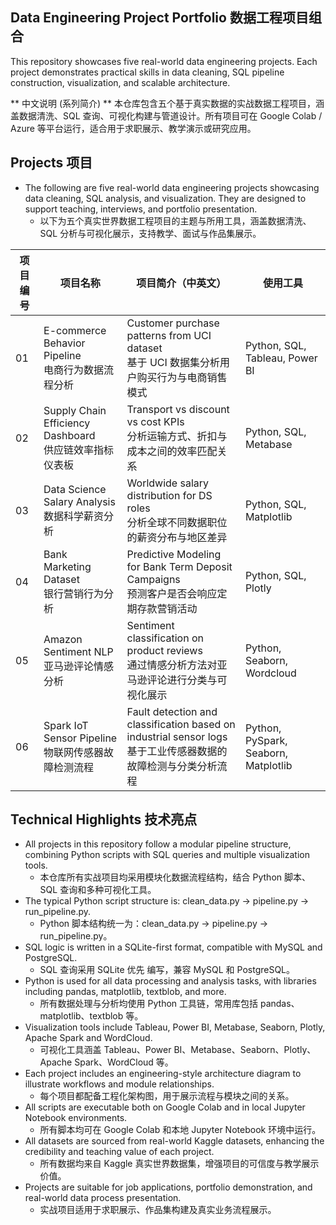 ## Data Engineering Project Portfolio 数据工程项目组合
This repository showcases five real-world data engineering projects. Each project demonstrates practical skills in data cleaning, SQL pipeline construction, visualization, and scalable architecture.

** 中文说明 (系列简介) ** 本仓库包含五个基于真实数据的实战数据工程项目，涵盖数据清洗、SQL 查询、可视化构建与管道设计。所有项目可在 Google Colab / Azure 等平台运行，适合用于求职展示、教学演示或研究应用。

## Projects 项目

- The following are five real-world data engineering projects showcasing data cleaning, SQL analysis, and visualization. They are designed to support teaching, interviews, and portfolio presentation.
    * 以下为五个真实世界数据工程项目的主题与所用工具，涵盖数据清洗、SQL 分析与可视化展示，支持教学、面试与作品集展示。

| 项目编号 | 项目名称 | 项目简介（中英文） | 使用工具 |
|----------|-----------|----------------------|------------|
| 01 | E-commerce Behavior Pipeline<br>电商行为数据流程分析 | Customer purchase patterns from UCI dataset<br>基于 UCI 数据集分析用户购买行为与电商销售模式 | Python, SQL, Tableau, Power BI |
| 02 | Supply Chain Efficiency Dashboard<br>供应链效率指标仪表板 | Transport vs discount vs cost KPIs<br>分析运输方式、折扣与成本之间的效率匹配关系 | Python, SQL, Metabase |
| 03 | Data Science Salary Analysis<br>数据科学薪资分析 | Worldwide salary distribution for DS roles<br>分析全球不同数据职位的薪资分布与地区差异 | Python, SQL, Matplotlib |
| 04 | Bank Marketing Dataset<br>银行营销行为分析 | Predictive Modeling for Bank Term Deposit Campaigns<br>预测客户是否会响应定期存款营销活动 | Python, SQL, Plotly |
| 05 | Amazon Sentiment NLP<br>亚马逊评论情感分析 | Sentiment classification on product reviews<br>通过情感分析方法对亚马逊评论进行分类与可视化展示 | Python, Seaborn, Wordcloud |
| 06 | Spark IoT Sensor Pipeline<br>物联网传感器故障检测流程 | Fault detection and classification based on industrial sensor logs<br>基于工业传感器数据的故障检测与分类分析流程 | Python, PySpark, Seaborn, Matplotlib |
    
## Technical Highlights 技术亮点

- All projects in this repository follow a modular pipeline structure, combining Python scripts with SQL queries and multiple visualization tools.
  * 本仓库所有实战项目均采用模块化数据流程结构，结合 Python 脚本、SQL 查询和多种可视化工具。
- The typical Python script structure is: clean_data.py → pipeline.py → run_pipeline.py.
  * Python 脚本结构统一为：clean_data.py → pipeline.py → run_pipeline.py。
- SQL logic is written in a SQLite-first format, compatible with MySQL and PostgreSQL.
  * SQL 查询采用 SQLite 优先 编写，兼容 MySQL 和 PostgreSQL。
- Python is used for all data processing and analysis tasks, with libraries including pandas, matplotlib, textblob, and more.
  * 所有数据处理与分析均使用 Python 工具链，常用库包括 pandas、matplotlib、textblob 等。
- Visualization tools include Tableau, Power BI, Metabase, Seaborn, Plotly, Apache Spark and WordCloud.
  * 可视化工具涵盖 Tableau、Power BI、Metabase、Seaborn、Plotly、Apache Spark、WordCloud 等。
- Each project includes an engineering-style architecture diagram to illustrate workflows and module relationships.
  * 每个项目都配备工程化架构图，用于展示流程与模块之间的关系。
- All scripts are executable both on Google Colab and in local Jupyter Notebook environments.
  * 所有脚本均可在 Google Colab 和本地 Jupyter Notebook 环境中运行。
- All datasets are sourced from real-world Kaggle datasets, enhancing the credibility and teaching value of each project.
  * 所有数据均来自 Kaggle 真实世界数据集，增强项目的可信度与教学展示价值。
- Projects are suitable for job applications, portfolio demonstration, and real-world data process presentation.
  * 实战项目适用于求职展示、作品集构建及真实业务流程展示。
